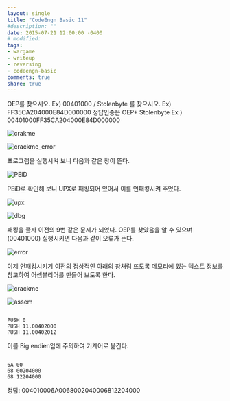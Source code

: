 ```yaml
---
layout: single
title: "CodeEngn Basic 11"
#description: ""
date: 2015-07-21 12:00:00 -0400
# modified: 
tags: 
- wargame
- writeup
- reversing
- codeengn-basic
comments: true
share: true
---
```


OEP를 찾으시오. Ex) 00401000 / Stolenbyte 를 찾으시오. Ex) FF35CA204000E84D000000 
정답인증은 OEP+ Stolenbyte 
Ex ) 00401000FF35CA204000E84D000000

![crakme]({{site.url}}{{site.baseurl}}/assets/images/2015-07-21-CodeEngn-Basic-11/0.png)

![crackme_error]({{site.url}}{{site.baseurl}}/assets/images/2015-07-21-CodeEngn-Basic-11/1.png)

프로그램을 실행시켜 보니 다음과 같은 창이 뜬다.

![PEiD]({{site.url}}{{site.baseurl}}/assets/images/2015-07-21-CodeEngn-Basic-11/2.png)

PEiD로 확인해 보니 UPX로 패킹되어 있어서 이를 언패킹시켜 주었다.

![upx]({{site.url}}{{site.baseurl}}/assets/images/2015-07-21-CodeEngn-Basic-11/3.png)

![dbg]({{site.url}}{{site.baseurl}}/assets/images/2015-07-21-CodeEngn-Basic-11/4.png)

패킹을 풀자 이전의 9번 같은 문제가 되었다. OEP를 찾았음을 알 수 있으며(00401000) 실행시키면 다음과 같이 오류가 뜬다.

![error]({{site.url}}{{site.baseurl}}/assets/images/2015-07-21-CodeEngn-Basic-11/5.png)

이제 언패킹시키기 이전의 정상적인 아래의 창처럼 뜨도록 메모리에 있는 텍스트 정보를 참고하여 어셈블리어를 만들어 보도록 한다.

![crackme]({{site.url}}{{site.baseurl}}/assets/images/2015-07-21-CodeEngn-Basic-11/6.png)

![assem]({{site.url}}{{site.baseurl}}/assets/images/2015-07-21-CodeEngn-Basic-11/7.png)

```assembly

PUSH 0
PUSH 11.00402000
PUSH 11.00402012

```

이를 Big endien임에 주의하여 기계어로 옮긴다.

```assembly

6A 00
68 00204000
68 12204000

```

정답: 004010006A0068002040006812204000

